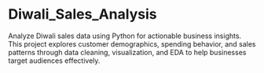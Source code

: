 # Diwali_Sales_Analysis
Analyze Diwali sales data using Python for actionable business insights. This project explores customer demographics, spending behavior, and sales patterns through data cleaning, visualization, and EDA to help businesses target audiences effectively.
